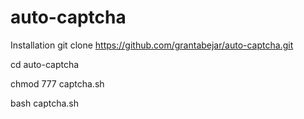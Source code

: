 # auto-captcha

Installation git clone https://github.com/grantabejar/auto-captcha.git

cd auto-captcha

chmod 777 captcha.sh

bash captcha.sh
